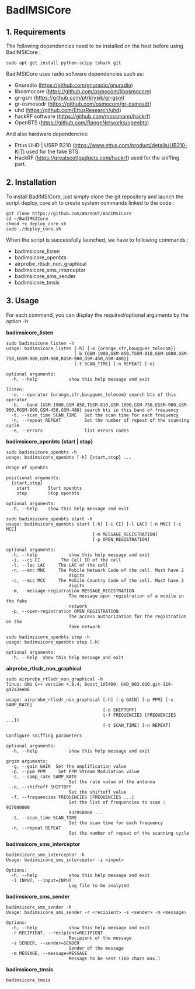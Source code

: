 # BadIMSICore

## 1. Requirements 

The following dependencies need to be installed on the host before using BadIMSICore :
```
sudo apt-get install python-scipy tshark git 
```
BadIMSICore uses radio software dependencies such as:
- Gnuradio (https://github.com/gnuradio/gnuradio)
- libosmocore (https://github.com/osmocom/libosmocore)
- gr-gsm (https://github.com/ptrkrysik/gr-gsm)
- gr-osmosodr (https://github.com/osmocom/gr-osmosdr)
- uhd (https://github.com/EttusResearch/uhd)
- hackRF software (https://github.com/mossmann/hackrf)
- OpenBTS (https://github.com/RangeNetworks/openbts)

And also hardware dependencies:
- Ettus UHD | USRP B210 (https://www.ettus.com/product/details/UB210-KIT) used for the fake BTS.
- HackRF (https://greatscottgadgets.com/hackrf) used for the sniffing part.

## 2. Installation
To install BadIMSICore, just simply clone the git repository and launch the script deploy_core.sh to create system commands linked to the code :
```
git clone https://github.com/WarenUT/BadIMSICore 
cd ~/BadIMSICore
chmod +x deploy_core.sh
sudo ./deploy_core.sh
```
When the script is successfully launched, we have to following commands :
* badimsicore_listen
* badimsicore_openbts
* airprobe_rtlsdr_non_graphical
* badimsicore_sms_interceptor
* badimsicore_sms_sender
* badimsicore_tmsis

## 3. Usage 
For each command, you can display the required/optional arguments by the option -h

**badimsicore_listen**
```
sudo badimsicore_listen -h
usage: badimsicore_listen [-h] [-o {orange,sfr,bouygues_telecom}]
                          [-b {GSM-1900,GSM-850,TGSM-810,GSM-1800,GSM-750,EGSM-900,GSM-900,RGSM-900,GSM-450,GSM-480}]
                          [-t SCAN_TIME] [-n REPEAT] [-e]

optional arguments:
  -h, --help            show this help message and exit

listen:
  -o, --operator {orange,sfr,bouygues_telecom} search bts of this operator
  -b, --band {GSM-1900,GSM-850,TGSM-810,GSM-1800,GSM-750,EGSM-900,GSM-900,RGSM-900,GSM-450,GSM-480} search bts in this band of frequency
  -t, --scan_time SCAN_TIME   Set the scan time for each frequency
  -n, --repeat REPEAT         Set the number of repeat of the scanning cycle
  -e, --errors                list errors codes

```

**badimsicore_openbts {start | stop}**
```
sudo badimsicore_openbts -h
usage: badimsicore_openbts [-h] {start,stop} ...

Usage of openbts

positional arguments:
  {start,stop}
    start       Start openbts
    stop        Stop openbts

optional arguments:
  -h, --help    show this help message and exit
  
sudo badimsicore_openbts start -h
usage: badimsicore_openbts start [-h] [-i CI] [-l LAC] [-n MNC] [-c MCC]
                                 [-m MESSAGE_REGISTRATION]
                                 [-p OPEN_REGISTRATION]

optional arguments:
  -h, --help            show this help message and exit
  -i, --ci CI        The Cell ID of the cell
  -l, --lac LAC     The LAC of the cell
  -n, --mnc MNC     The Mobile Network Code of the cell. Must have 2
                        digits
  -c, --mcc MCC     The Mobile Country Code of the cell. Must have 3
                        digits
  -m, --message-registration MESSAGE_REGISTRATION
                        The message upon registration of a mobile in the fake
                        network
  -p, --open-registration OPEN_REGISTRATION
                        The access authorization for the registration on the
                        fake network  
  
sudo badimsicore_openbts stop -h 
usage: badimsicore_openbts stop [-h]

optional arguments:
  -h, --help  show this help message and exit
```
**airprobe_rtlsdr_non_graphical**
```
sudo airprobe_rtlsdr_non_graphical -h
linux; GNU C++ version 4.8.4; Boost_105400; UHD_003.010.git-119-g42a3eeb6

usage: airprobe_rtlsdr_non_graphical [-h] [-g GAIN] [-p PPM] [-s SAMP_RATE]
                                     [-o SHIFTOFF]
                                     [-f FREQUENCIES [FREQUENCIES ...]]
                                     [-t SCAN_TIME] [-n REPEAT]

Configure sniffing parameters

optional arguments:
  -h, --help            show this help message and exit

grgsm arguments:
  -g, --gain GAIN  Set the amplification value
  -p, --ppm PPM     Set PPM Stream Modulation value
  -s, --samp_rate SAMP_RATE
                        Set the rate value of the antenna
  -o, --shiftoff SHIFTOFF
                        Set the shiftoff value
  -f, --frequencies FREQUENCIES [FREQUENCIES ...]
                        Set the list of frequencies to scan : 937000000
                        932950000 ...
  -t, --scan_time SCAN_TIME
                        Set the scan time for each frequency
  -n, --repeat REPEAT
                        Set the number of repeat of the scanning cycle
```

**badimsicore_sms_interceptor**
```
badimsicore_sms_interceptor -h
Usage: badimsicore_sms_interceptor -i <input>

Options:
  -h, --help            show this help message and exit
  -i INPUT, --input=INPUT
                        Log file to be analyzed
```

**badimsicore_sms_sender**
```
badimsicore_sms_sender -h
Usage: badimsicore_sms_sender -r <recipient> -s <sender> -m <message>

Options:
  -h, --help            show this help message and exit
  -r RECIPIENT, --recipient=RECIPIENT
                        Recipient of the message
  -s SENDER, --sender=SENDER
                        Sender of the message
  -m MESSAGE, --message=MESSAGE
                        Message to be sent (160 chars max.)
```

**badimsicore_tmsis**
```
badimsicore_tmsis
```
